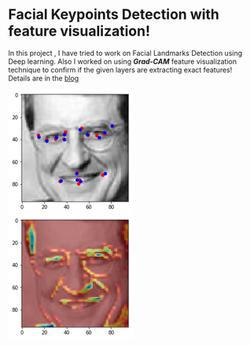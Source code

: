 # Facial Keypoints Detection with feature visualization!

In this project , I have tried to work on Facial Landmarks Detection using Deep learning. Also I worked on using ***Grad-CAM*** feature visualization technique to confirm if the given layers are extracting exact features! Details are in the [blog](https://sezan92.github.io/2020/02/27/keypoint.html) 

![keypoints](output_82_0.png)
![features](output_118_1.png)